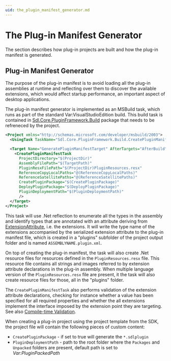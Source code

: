 ```yaml
---
uid: the_plugin_manifest_generator.md
---
```

The Plug-in Manifest Generator
======
The section describes how plug-in projects are built and how the plug-in manifest is generated.

Plug-in Manifest Generator
----
The purpose of the plug-in manifest is to avoid loading all the plug-in assemblies at runtime and reflecting over them to discover the available extensions, which would affect startup performance, an important aspect of desktop applications.

 The plug-in manifest generator is implemented as an MSBuild task, which runs as part of the standard Var:VisualStudioEdition build. This build task is contained in [Sdl.Core.PluginFramework.Build](https://www.nuget.org/packages/Sdl.Core.PluginFramework.Build/) package that needs to be refreneced by the project.

```xml
<Project xmlns="http://schemas.microsoft.com/developer/msbuild/2003">
  <UsingTask TaskName="Sdl.Core.PluginFramework.Build.CreatePluginManifestTask" AssemblyFile="Sdl.Core.PluginFramework.BuildTasks.dll" />

  <Target Name="GeneratePluginManifestTarget" AfterTargets="AfterBuild">
    <CreatePluginManifestTask
      ProjectDirectory="$(ProjectDir)"
      AssemblyFilePath="$(TargetPath)"
      PluginResxFilePath="$(ProjectDir)PluginResources.resx"
      ReferenceCopyLocalPaths="@(ReferenceCopyLocalPaths)"
      ReferenceSatellitePaths="@(ReferenceSatellitePaths)"
      CreatePluginPackage="$(CreatePluginPackage)"
      DeployPluginPackage="$(DeployPluginPackage)"
      PluginDeploymentPath="$(PluginDeploymentPath)"
      />
  </Target>
</Project>
```

This task will use .Net reflection to enumerate all the types in the assembly and identify types that are annotated with an attribute deriving from [ExtensionAttribute](../../api/core/Sdl.Core.PluginFramework.ExtensionAttribute.yml), i.e. the extensions. It will write the type name of the extensions accompanied by the serialized extension attribute to the plug-in manifest file, which is created in a "plugins" subfolder of the project output folder and is named `ASSEMBLYNAME.plugin.xml`.

On top of creating the plug-in manifest, the task will also create .Net resource files for resources defined in the `PluginResources.resx` file. This resource file contains all strings and images referred to by extension attribute declarations in the plug-in assembly. When multiple language version of the `PluginResources.resx` file are present, it the task will also create resource files for those, all in the "plugins" folder.

The `CreatePluginManifestTask` also performs validation of the extension attribute declarations, checking for instance whether a value has been specified for all required properties and whether the all extensions implement the interface imposed by the extension point they are targeting. See also [Compile-time Validation](extensions.md#compile-time-validation).

When creating a plug-in project using the project template from the SDK, the project file will contain the following pieces of custom content:

*  `CreatePluginPackage` - if set to true will generate the `*.sdlplugin`
*  `PluginDeploymentPath` - path to the root folder where the `Packages` and `Unpacked` folders are present, default path is set to *Var:PluginPackedPath*

